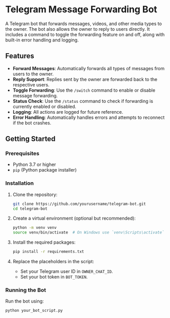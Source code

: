 # Telegram Message Forwarding Bot

A Telegram bot that forwards messages, videos, and other media types to the owner. The bot also allows the owner to reply to users directly. It includes a command to toggle the forwarding feature on and off, along with built-in error handling and logging.

## Features

- **Forward Messages**: Automatically forwards all types of messages from users to the owner.
- **Reply Support**: Replies sent by the owner are forwarded back to the respective users.
- **Toggle Forwarding**: Use the `/switch` command to enable or disable message forwarding.
- **Status Check**: Use the `/status` command to check if forwarding is currently enabled or disabled.
- **Logging**: All actions are logged for future reference.
- **Error Handling**: Automatically handles errors and attempts to reconnect if the bot crashes.

## Getting Started

### Prerequisites

- Python 3.7 or higher
- `pip` (Python package installer)

### Installation

1. Clone the repository:

    ```bash
    git clone https://github.com/yourusername/telegram-bot.git
    cd telegram-bot
    ```

2. Create a virtual environment (optional but recommended):

    ```bash
    python -m venv venv
    source venv/bin/activate  # On Windows use `venv\Scripts\activate`
    ```

3. Install the required packages:

    ```bash
    pip install -r requirements.txt
    ```

4. Replace the placeholders in the script:
   - Set your Telegram user ID in `OWNER_CHAT_ID`.
   - Set your bot token in `BOT_TOKEN`.

### Running the Bot

Run the bot using:

```bash
python your_bot_script.py
